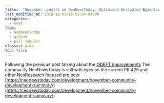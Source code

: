 ```yaml
---
title:  "November updates on NeoNewsToday: Optimized Delegated Byzantine Fault Tolerance (ODBFT)"
last_modified_at: 2018-12-03T16:01:04-04:00
categories:
  - news
tags:
  - NeoNewsToday
  - github
  - pull request
classes: wide  
toc: false
---
```


Following the previous post talking about the [ODBFT improvements](/news/odbft/)
The community NeoNewsToday is still with eyes on the current PR 426 and other NeoResearch focused projects: [https://neonewstoday.com/development/november-community-development-summary/](https://neonewstoday.com/development/november-community-development-summary/)
